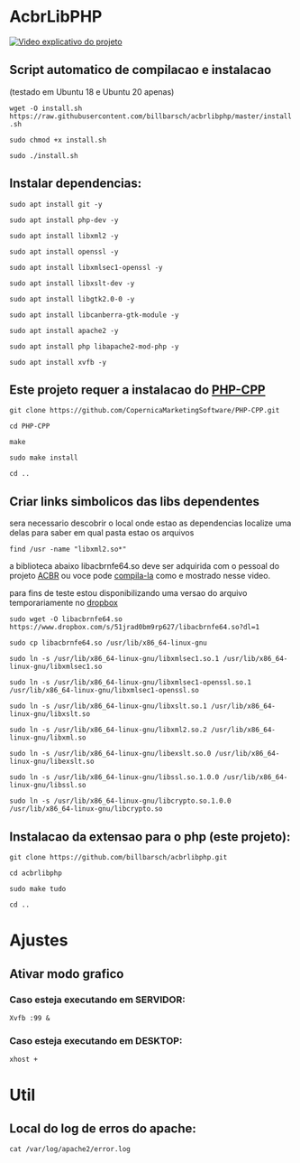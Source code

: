 # AcbrLibPHP

[![Video explicativo do projeto](https://img.youtube.com/vi/QTEUNrY7OXA/0.jpg)](https://www.youtube.com/watch?v=QTEUNrY7OXA)


## Script automatico de compilacao e instalacao
(testado em Ubuntu 18 e Ubuntu 20 apenas)

`wget -O install.sh https://raw.githubusercontent.com/billbarsch/acbrlibphp/master/install.sh`

`sudo chmod +x install.sh`

`sudo ./install.sh`


## Instalar dependencias:

`sudo apt install git -y`

`sudo apt install php-dev -y`

`sudo apt install libxml2 -y`

`sudo apt install openssl -y`

`sudo apt install libxmlsec1-openssl -y`

`sudo apt install libxslt-dev -y`

`sudo apt install libgtk2.0-0 -y`

`sudo apt install libcanberra-gtk-module -y`

`sudo apt install apache2 -y`

`sudo apt install php libapache2-mod-php -y`

`sudo apt install xvfb -y`


## Este projeto requer a instalacao do [PHP-CPP](http://www.php-cpp.com/) 

`git clone https://github.com/CopernicaMarketingSoftware/PHP-CPP.git`

`cd PHP-CPP`

`make`

`sudo make install`

`cd ..`


## Criar links simbolicos das libs dependentes

sera necessario descobrir o local onde estao as dependencias 
localize uma delas para saber em qual pasta estao os arquivos

`find /usr -name "libxml2.so*"`

a biblioteca abaixo libacbrnfe64.so deve ser adquirida com o pessoal do projeto [ACBR](https://projetoacbr.com.br/acbrlib/) ou voce pode [compila-la](https://www.youtube.com/watch?v=XJvMr3b6rNo&feature=emb_title) como e mostrado nesse video.

para fins de teste estou disponibilizando uma versao do arquivo temporariamente no [dropbox](https://www.dropbox.com/s/51jrad0bm9rp627/libacbrnfe64.so?dl=0)

`sudo wget -O libacbrnfe64.so https://www.dropbox.com/s/51jrad0bm9rp627/libacbrnfe64.so?dl=1` 

`sudo cp libacbrnfe64.so /usr/lib/x86_64-linux-gnu` 

`sudo ln -s /usr/lib/x86_64-linux-gnu/libxmlsec1.so.1 /usr/lib/x86_64-linux-gnu/libxmlsec1.so`

`sudo ln -s /usr/lib/x86_64-linux-gnu/libxmlsec1-openssl.so.1 /usr/lib/x86_64-linux-gnu/libxmlsec1-openssl.so`

`sudo ln -s /usr/lib/x86_64-linux-gnu/libxslt.so.1 /usr/lib/x86_64-linux-gnu/libxslt.so`

`sudo ln -s /usr/lib/x86_64-linux-gnu/libxml2.so.2 /usr/lib/x86_64-linux-gnu/libxml.so`

`sudo ln -s /usr/lib/x86_64-linux-gnu/libexslt.so.0 /usr/lib/x86_64-linux-gnu/libexslt.so`

`sudo ln -s /usr/lib/x86_64-linux-gnu/libssl.so.1.0.0 /usr/lib/x86_64-linux-gnu/libssl.so`

`sudo ln -s /usr/lib/x86_64-linux-gnu/libcrypto.so.1.0.0 /usr/lib/x86_64-linux-gnu/libcrypto.so`


## Instalacao da extensao para o php (este projeto):

`git clone https://github.com/billbarsch/acbrlibphp.git`

`cd acbrlibphp`

`sudo make tudo`

`cd ..`

# Ajustes

## Ativar modo grafico

### Caso esteja executando em SERVIDOR:

`Xvfb :99 &`

### Caso esteja executando em DESKTOP:

`xhost +` 


# Util

## Local do log de erros do apache:

`cat /var/log/apache2/error.log`
